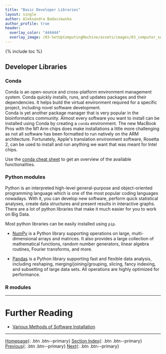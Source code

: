 ```yaml
---
title: "Basic Developer Libraries"
layout: single
author: Aleksandra Badaczewska
author_profile: true
header:
  overlay_color: "444444"
  overlay_image: /03-SetUpComputingMachine/assets/images/03_computer_setup_banner.png
---
```


{% include toc %}

## Developer Libraries

### Conda

Conda is an open-source and cross-platform environment management system. Conda quickly installs, runs, and updates packages and their dependencies. It helps build the virtual environment required for a specific project, including novel software development.
<br>Conda is yet another package manager that is very popular in the bioinformatics community. Almost every software you want to install can be installed using Conda by creating a `conda` environment. The new MacBook Pros with the M1 Arm chips does make installations a little more challenging as not all software has been formatted to run natively on the ARM architecture. Fortunately, Apple's translation environment software, Rosetta 2, can be used to install and run anything we want that was meant for Intel chips.

Use the [conda cheat sheet](https://kapeli.com/cheat_sheets/Conda.docset/Contents/Resources/Documents/index) to get an overview of the available functionalities.

### Python modules

Python is an interpreted high-level general-purpose and object-oriented programming language which is one of the most popular coding languages nowadays. With it, you can develop new software, perform quick statistical analyses, create data structures and present results in interactive graphs. There are a lot of python libraries that make it much easier for you to work on Big Data.

Most python libraries can be easily installed using `pip`.

* [NumPy](https://numpy.org) is a Python library supporting operations on large, multi-dimensional arrays and matrices. It also provides a large collection of mathematical functions, random number generators, linear algebra routines, Fourier transforms, and more.

* [Pandas](https://pandas.pydata.org) is a Python library supporting fast and flexible data analysis, including reshaping, merging/joining/grouping, slicing, fancy indexing, and subsetting of large data sets. All operations are highly optimized for performance.


### R modules





___
# Further Reading
* [Various Methods of Software Installation](03-various-methods-of-software-installation.md)

___

[Homepage](../index.md){: .btn  .btn--primary}
[Section Index](00-SetUpComputingMachine-LandingPage.md){: .btn  .btn--primary}
[Previous](02B-basic-developer-tools.md){: .btn  .btn--primary}
[Next](03-various-methods-of-software-installation.md){: .btn  .btn--primary}
